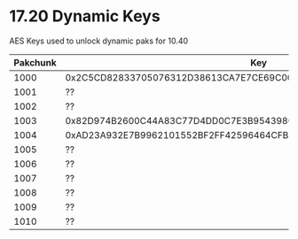 # 17.20 Dynamic Keys
AES Keys used to unlock dynamic paks for 10.40

| Pakchunk          | Key                                                                   |
| ----------------- | --------------------------------------------------------------------- |
| 1000              | 0x2C5CD82833705076312D38613CA7E7CE69C00C2C026458D9C9B20BF53686064C    |
| 1001              | ??                                                                    |
| 1002              | ??                                                                    |
| 1003              | 0x82D974B2600C44A83C77D4DD0C7E3B9543980B280ACDB00F03AFC76972D6CBDE    |
| 1004              | 0xAD23A932E7B9962101552BF2FF42596464CFB0FD90780ED8C3D19D89C247B3B6    |
| 1005              | ??                                                                    |
| 1006              | ??                                                                    |
| 1007              | ??                                                                    |
| 1008              | ??                                                                    |
| 1009              | ??                                                                    |
| 1010              | ??                                                                    |

